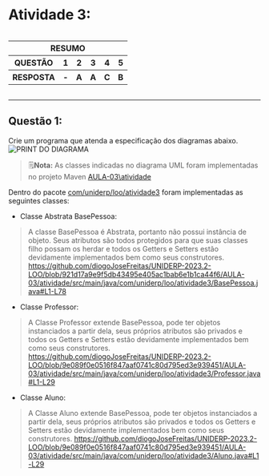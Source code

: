 # Atividade 3:
<div style = "display: flex; justify-content: center">
    <table>
        <thead>
            <tr>
                <th colspan = 6 style = "text-align: center">RESUMO</th>
            </tr>
        </thead>
        <tbody>
            <tr>
                <th>QUESTÃO</th>
                <th>1</th>
                <th>2</th>
                <th>3</th>
                <th>4</th>
                <th>5</th>
            </tr>
            <tr>
                <th>RESPOSTA</th>
                <th>-</th>
                <th>A</th>
                <th>A</th>
                <th>C</th>
                <th>B</th>
            </tr>
        </tbody>
    </table>
</div>

----
## Questão 1:
Crie um programa que atenda a especificação dos diagramas abaixo.<br>
![PRINT DO DIAGRAMA](https://github.com/diogoJoseFreitas/UNIDERP-2023.2-LOO/blob/main/AULA-03/atividade/LOO%20-%20Atividade%2003%20-%20Quest%C3%A3o%2001%20-%20R01.png)
> 🗒️**Nota:** As classes indicadas no diagrama UML foram implementadas no projeto Maven [AULA-03\atividade](https://github.com/diogoJoseFreitas/UNIDERP-2023.2-LOO/tree/main/AULA-03/atividade)

Dentro do pacote [com/uniderp/loo/atividade3](https://github.com/diogoJoseFreitas/UNIDERP-2023.2-LOO/tree/main/AULA-03/atividade/src/main/java/com/uniderp/loo/atividade3) foram implementadas as seguintes classes:
- Classe Abstrata BasePessoa:
>A classe BasePessoa é Abstrata, portanto não possui instância de objeto. Seus atributos são todos protegidos para que suas classes filho possam os herdar e todos os Getters e Setters estão devidamente implementados bem como seus construtores.
<https://github.com/diogoJoseFreitas/UNIDERP-2023.2-LOO/blob/921d17a9e9f5db43495e405ac1bab6e1b1ca44f6/AULA-03/atividade/src/main/java/com/uniderp/loo/atividade3/BasePessoa.java#L1-L78>
- Classe Professor:
>A Classe Professor extende BasePessoa, pode ter objetos instanciados a partir dela, seus próprios atributos são privados e  todos os Getters e Setters estão devidamente implementados bem como seus construtores.
<https://github.com/diogoJoseFreitas/UNIDERP-2023.2-LOO/blob/9e089f0e0516f847aaf0741c80d795ed3e939451/AULA-03/atividade/src/main/java/com/uniderp/loo/atividade3/Professor.java#L1-L29>
- Classe Aluno:
>A Classe Aluno extende BasePessoa, pode ter objetos instanciados a partir dela, seus próprios atributos são privados e  todos os Getters e Setters estão devidamente implementados bem como seus construtores.
<https://github.com/diogoJoseFreitas/UNIDERP-2023.2-LOO/blob/9e089f0e0516f847aaf0741c80d795ed3e939451/AULA-03/atividade/src/main/java/com/uniderp/loo/atividade3/Aluno.java#L1-L29>

